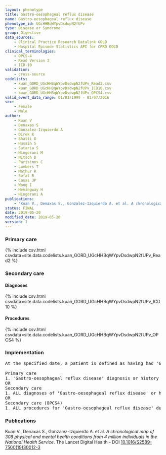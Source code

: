 ```yaml
---
layout: phenotype
title: Gastro-oesophageal reflux disease
name: Gastro-oesophageal reflux disease
phenotype_id: UGcHHBqWYpvDsdwpN2fUPv 
type: Disease or Syndrome
group: Digestive
data_sources: 
    - Clinical Practice Research Datalink GOLD
    - Hospital Episode Statistics APC for CPRD GOLD
clinical_terminologies: 
    - OPCS-4
    - Read Version 2
    - ICD-10
validation: 
    - cross-source
codelists: 
    - kuan_GORD_UGcHHBqWYpvDsdwpN2fUPv_Read2.csv
    - kuan_GORD_UGcHHBqWYpvDsdwpN2fUPv_ICD10.csv
    - kuan_GORD_UGcHHBqWYpvDsdwpN2fUPv_OPCS4.csv
valid_event_data_range: 01/01/1999 - 01/07/2016
sex: 
    - Female
    - Male
author: 
    - Kuan V
    - Denaxas S
    - Gonzalez-Izquierdo A
    - Direk K
    - Bhatti O
    - Husain S
    - Sutaria S
    - Hingorani M
    - Nitsch D
    - Parisinos C
    - Lumbers T
    - Mathur R
    - Sofat R
    - Casas JP
    - Wong I
    - Hemingway H
    - Hingorani A
publications: 
    - 'Kuan V., Denaxas S., Gonzalez-Izquierdo A. et al. A chronological map of 308 physical and mental health conditions from 4 million individuals in the National Health Service. The Lancet Digital Health - DOI: 10.1016/S2589-7500(19)30012-3' 
status: FINAL
date: 2019-05-20
modified_date: 2019-05-20
version: 1
---
```

### Primary care 
{% include csv.html csvdata=site.data.codelists.kuan_GORD_UGcHHBqWYpvDsdwpN2fUPv_Read2 %}
### Secondary care 
#### Diagnoses 
{% include csv.html csvdata=site.data.codelists.kuan_GORD_UGcHHBqWYpvDsdwpN2fUPv_ICD10 %}
#### Procedures 
{% include csv.html csvdata=site.data.codelists.kuan_GORD_UGcHHBqWYpvDsdwpN2fUPv_OPCS4 %}
### Implementation 
<pre>At the specified date, a patient is defined as having had 'Gastro-oesophageal reflux disease' IF they meet the criteria for any of the following on or before the specified date. The earliest date on which the individual meets any of the following criteria on or before the specified date is defined as the first event date:

Primary care
1. 'Gastro-oesophageal reflux disease' diagnosis or history of diagnosis or procedure during a consultation 
OR
Secondary care
1. ALL diagnoses of 'Gastro-oesophageal reflux disease' or history of diagnosis during a hospitalization
OR
Secondary care (OPCS4)
1. ALL procedures for 'Gastro-oesophageal reflux disease' during a hospitalization</pre> 
 
### Publications 
Kuan V., Denaxas S., Gonzalez-Izquierdo A. et al. _A chronological map of 308 physical and mental health conditions from 4 million individuals in the National Health Service_. The Lancet Digital Health - DOI <a href='https://www.thelancet.com/journals/landig/article/PIIS2589-7500(19)30012-3/fulltext'>10.1016/S2589-7500(19)30012-3</a>